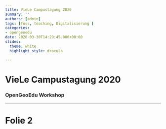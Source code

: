 ```yaml
---
title: VieLe Campustagung 2020
summary: ''
authors: [admin]
tags: [foss, teaching, Digitalisierung ]
categories:
- opengeoedu
date: 2020-03-30T14:29:45.000+00:00
slides:
  theme: white
  highlight_style: dracula

---
```

<style
>.object-fit { 
	width: 300px; 
	height: 300px; 
	margin: 2em auto; 
}
.object-fit img { 
	object-fit: cover; 
	width: 100%; 
	height: 100%;
}
</style>

# VieLe Campustagung 2020

### OpenGeoEdu Workshop

***

# Folie 2
